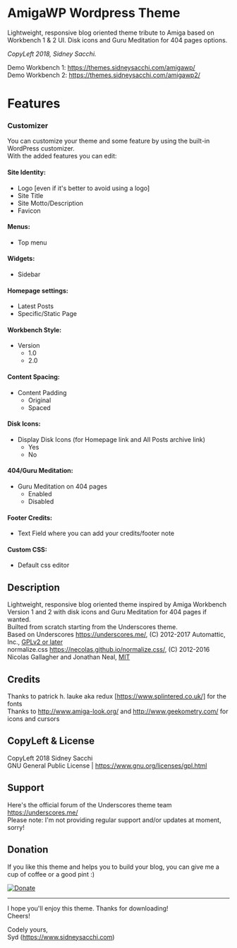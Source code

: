 # AmigaWP Wordpress Theme
Lightweight, responsive blog oriented theme tribute to Amiga based on Workbench 1 & 2 UI. Disk icons and Guru Meditation for 404 pages options.

_CopyLeft 2018, Sidney Sacchi._

Demo Workbench 1: https://themes.sidneysacchi.com/amigawp/<br/>
Demo Workbench 2: https://themes.sidneysacchi.com/amigawp2/
 
# Features

### Customizer
You can customize your theme and some feature by using the built-in WordPress customizer.<br />
With the added features you can edit:
 
#### Site Identity:
- Logo [even if it's better to avoid using a logo]
- Site Title
- Site Motto/Description
- Favicon

#### Menus:
- Top menu
 
#### Widgets:
- Sidebar

#### Homepage settings:
- Latest Posts
- Specific/Static Page

#### Workbench Style:
- Version
  - 1.0
  - 2.0

#### Content Spacing:
- Content Padding
  - Original
  - Spaced
  
#### Disk Icons:
- Display Disk Icons (for Homepage link and All Posts archive link)
  - Yes
  - No

#### 404/Guru Meditation:
- Guru Meditation on 404 pages
  - Enabled
  - Disabled

#### Footer Credits:
- Text Field where you can add your credits/footer note

#### Custom CSS:
- Default css editor
  
## Description
Lightweight, responsive blog oriented theme inspired by Amiga Workbench Version 1 and 2 with disk icons and Guru Meditation for 404 pages if wanted.<br />
Builted from scratch starting from the Underscores theme.<br/>
Based on Underscores https://underscores.me/, (C) 2012-2017 Automattic, Inc., [GPLv2 or later](https://www.gnu.org/licenses/gpl-2.0.html)<br/>
normalize.css https://necolas.github.io/normalize.css/, (C) 2012-2016 Nicolas Gallagher and Jonathan Neal, [MIT](https://opensource.org/licenses/MIT)
 
## Credits
Thanks to patrick h. lauke aka redux [https://www.splintered.co.uk/] for the fonts<br/>
Thanks to http://www.amiga-look.org/ and http://www.geekometry.com/ for icons and cursors

## CopyLeft & License
CopyLeft 2018 Sidney Sacchi<br/>
GNU General Public License | https://www.gnu.org/licenses/gpl.html
 
## Support
Here's the official forum of the Underscores theme team https://underscores.me/ <br/>
Please note: I'm not providing regular support and/or updates at moment, sorry!
 
## Donation
 
If you like this theme and helps you to build your blog, you can give me a cup of coffee or a good pint :)
 
[![Donate](https://img.shields.io/badge/Donate-PayPal-green.svg)](https://www.paypal.com/cgi-bin/webscr?cmd=_s-xclick&hosted_button_id=E6TBQBTNWXCF8)
 
--------------------------------------
 
I hope you'll enjoy this theme. Thanks for downloading!<br />
Cheers!<br />
 
Codely yours,<br />
Syd (https://www.sidneysacchi.com)
